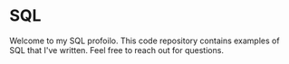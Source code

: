 # SQL

Welcome to my SQL profoilo. This code repository contains examples of SQL that I've written. Feel free to reach out for questions.
